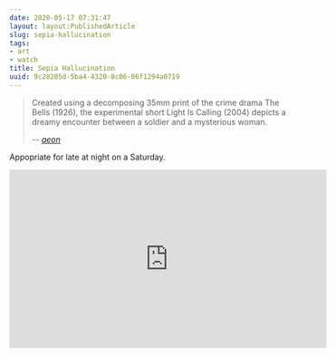 ```yaml
---
date: 2020-05-17 07:31:47
layout: layout:PublishedArticle
slug: sepia-hallucination
tags:
- art
- watch
title: Sepia Hallucination
uuid: 9c28205d-5ba4-4320-8c06-06f1294a0719
---
```


[aeon]: https://aeon.co/videos/when-a-decomposing-century-old-film-becomes-a-haunting-meditation-on-memory

> Created using a decomposing 35mm print of the crime drama The Bells (1926),
> the experimental short Light Is Calling (2004) depicts a dreamy encounter
> between a soldier and a mysterious woman.
>
> -- <cite>[aeon][]</cite>

Appopriate for late at night on a Saturday.

<iframe width="560" height="315" src="https://www.youtube.com/embed/yx0HzBiaVn4" title="YouTube video player" frameborder="0" allow="accelerometer; autoplay; clipboard-write; encrypted-media; gyroscope; picture-in-picture" allowfullscreen></iframe>